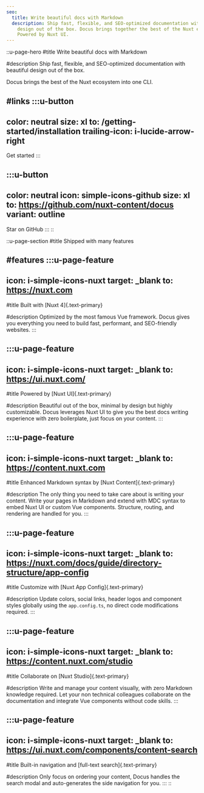 ```yaml
---
seo:
  title: Write beautiful docs with Markdown
  description: Ship fast, flexible, and SEO-optimized documentation with beautiful
    design out of the box. Docus brings together the best of the Nuxt ecosystem.
    Powered by Nuxt UI.
---
```


::u-page-hero
#title
Write beautiful docs with Markdown

#description
Ship fast, flexible, and SEO-optimized documentation with beautiful design out of the box.

Docus brings the best of the Nuxt ecosystem into one CLI.

#links
:::u-button
---
color: neutral
size: xl
to: /getting-started/installation
trailing-icon: i-lucide-arrow-right
---
Get started
:::

:::u-button
---
color: neutral
icon: simple-icons-github
size: xl
to: https://github.com/nuxt-content/docus
variant: outline
---
Star on GitHub
:::
::

::u-page-section
#title
Shipped with many features

#features
:::u-page-feature
---
icon: i-simple-icons-nuxt
target: \_blank
to: https://nuxt.com
---
#title
Built with [Nuxt 4]{.text-primary}

#description
Optimized by the most famous Vue framework. Docus gives you everything you need to build fast, performant, and SEO-friendly websites.
:::

:::u-page-feature
---
icon: i-simple-icons-nuxt
target: \_blank
to: https://ui.nuxt.com/
---
#title
Powered by [Nuxt UI]{.text-primary}

#description
Beautiful out of the box, minimal by design but highly customizable. Docus leverages Nuxt UI to give you the best docs writing experience with zero boilerplate, just focus on your content.
:::

:::u-page-feature
---
icon: i-simple-icons-nuxt
target: \_blank
to: https://content.nuxt.com
---
#title
Enhanced Markdown syntax by [Nuxt Content]{.text-primary}

#description
The only thing you need to take care about is writing your content. Write your pages in Markdown and extend with MDC syntax to embed Nuxt UI or custom Vue components. Structure, routing, and rendering are handled for you.
:::

:::u-page-feature
---
icon: i-simple-icons-nuxt
target: \_blank
to: https://nuxt.com/docs/guide/directory-structure/app-config
---
#title
Customize with [Nuxt App Config]{.text-primary}

#description
Update colors, social links, header logos and component styles globally using the `app.config.ts`, no direct code modifications required.
:::

:::u-page-feature
---
icon: i-simple-icons-nuxt
target: \_blank
to: https://content.nuxt.com/studio
---
#title
Collaborate on [Nuxt Studio]{.text-primary}

#description
Write and manage your content visually, with zero Markdown knowledge required. Let your non technical colleagues collaborate on the documentation and integrate Vue components without code skills.
:::

:::u-page-feature
---
icon: i-simple-icons-nuxt
target: \_blank
to: https://ui.nuxt.com/components/content-search
---
#title
Built-in navigation and [full-text search]{.text-primary}

#description
Only focus on ordering your content, Docus handles the search modal and auto-generates the side navigation for you.
:::
::
